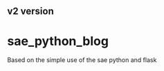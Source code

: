 v2 version
----------

sae_python_blog
===============

Based on the simple use of the sae python and flask
